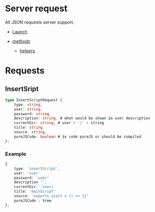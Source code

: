 # Server request

All JSON requests server support.

- [Launch](#launch)

- [ methods](#methods)
    - [helpers](#helpers)

# Requests

<a name="launch"></a>
## InsertSript
```typescript
type InsertScriptRequest {
    type: string,
    user: string,
    password: string,
    description: string, # what would be shown in user description
    currentDir: string, # user + '/' + string
    title: string,
    source: string,
    pureJSCode: boolean # is code pureJS or should be compiled   
};


```
### Example
```typescript
{
    type: 'insertScript',
    user: 'user'
    password: 'user'
    description '',
    currentDir: 'user/
    title: 'mainScript'
    source: 'exports.start = () => {}'
    pureJSCode : true
};
```


